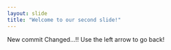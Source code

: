 ```yaml
---
layout: slide
title: "Welcome to our second slide!"
---
```

New commit Changed...!!
Use the left arrow to go back!
